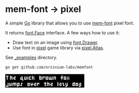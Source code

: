 # mem-font -> pixel

A simple [Go](https://golang.org/) library that allows you to use [mem-font](https://github.com/oddoid/mem) pixel font.

It returns [font.Face](https://godoc.org/golang.org/x/image/font#Face) interface. A few ways how to use it:

+ Draw text on an image using [font.Drawer](https://godoc.org/golang.org/x/image/font#Drawer).
+ Use font in [pixel](https://github.com/faiface/pixel) game library via [pixel.Atlas](https://pkg.go.dev/github.com/faiface/pixel/text#Atlas).

See [_examples](./_examples/) directory.

```bash
go get github.com/orsinium-labs/memfont
```

<img src="./_examples/image/result.png" style="min-width:50%" />
